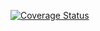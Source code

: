 [![Coverage Status](https://coveralls.io/repos/github/mariusz1109/TravisCppTest/badge.svg?branch=master)](https://coveralls.io/github/mariusz1109/TravisCppTest?branch=master)
